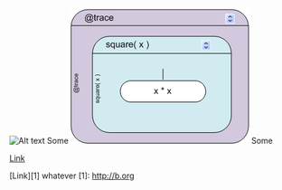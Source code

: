 

![Alt text](/export/home/satskyse/codimension/doc/at.png) Some
![Alt text](./at.png) Some


[Link](http://a.com)

[Link][1]
whatever
[1]: http://b.org



